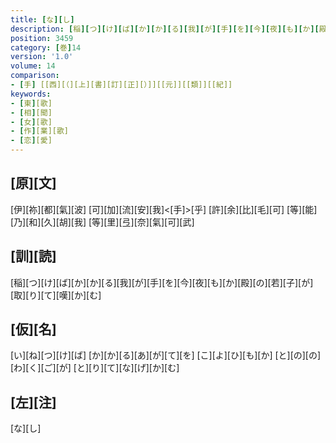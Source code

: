```yaml
---
title: [な][し]
description: [稲][つ][け][ば][か][か][る][我][が][手][を][今][夜][も][か][殿][の][若][子][が][取][り][て][嘆][か][む]
position: 3459
category: [巻]14
version: '1.0'
volume: 14
comparison:
- [手] [[西][（][上][書][訂][正][）]][[元]][[類]][[紀]]
keywords:
- [東][歌]
- [相][聞]
- [女][歌]
- [作][業][歌]
- [恋][愛]
---
```


## [原][文]

[伊][祢][都][氣][波] [可][加][流][安][我]<[手]>[乎] [許][余][比][毛][可] [等][能][乃][和][久][胡][我] [等][里][弖][奈][氣][可][武]

## [訓][読]

[稲][つ][け][ば][か][か][る][我][が][手][を][今][夜][も][か][殿][の][若][子][が][取][り][て][嘆][か][む]

## [仮][名]

[い][ね][つ][け][ば] [か][か][る][あ][が][て][を] [こ][よ][ひ][も][か] [と][の][の][わ][く][ご][が] [と][り][て][な][げ][か][む]

## [左][注]

[な][し]

